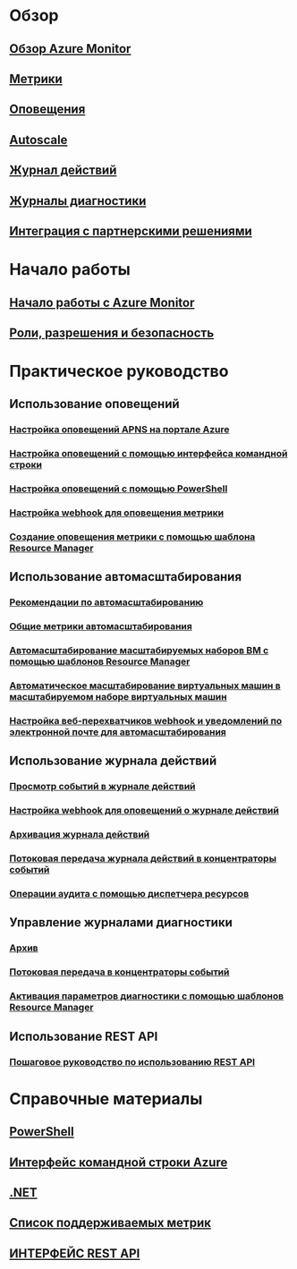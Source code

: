 # Обзор
## [Обзор Azure Monitor](../monitoring-and-diagnostics/monitoring-overview.md)
## [Метрики](../monitoring-and-diagnostics/monitoring-overview-metrics.md)
## [Оповещения](../monitoring-and-diagnostics/monitoring-overview-alerts.md)
## [Autoscale](../monitoring-and-diagnostics/monitoring-overview-autoscale.md)
## [Журнал действий](../monitoring-and-diagnostics/monitoring-overview-activity-logs.md)
## [Журналы диагностики](../monitoring-and-diagnostics/monitoring-overview-of-diagnostic-logs.md)
## [Интеграция с партнерскими решениями](../monitoring-and-diagnostics/monitoring-partners.md)


# Начало работы
## [Начало работы с Azure Monitor](../monitoring-and-diagnostics/monitoring-get-started.md)
## [Роли, разрешения и безопасность](../monitoring-and-diagnostics/monitoring-roles-permissions-security.md)

# Практическое руководство
## Использование оповещений
### [Настройка оповещений APNS на портале Azure](../monitoring-and-diagnostics/insights-alerts-portal.md)
### [Настройка оповещений с помощью интерфейса командной строки](../monitoring-and-diagnostics/insights-alerts-command-line-interface.md)
### [Настройка оповещений с помощью PowerShell](../monitoring-and-diagnostics/insights-alerts-powershell.md)
### [Настройка webhook для оповещения метрики](../monitoring-and-diagnostics/insights-webhooks-alerts.md)
### [Создание оповещения метрики с помощью шаблона Resource Manager](../monitoring-and-diagnostics/monitoring-enable-alerts-using-template.md)
## Использование автомасштабирования
### [Рекомендации по автомасштабированию](../monitoring-and-diagnostics/insights-autoscale-best-practices.md)
### [Общие метрики автомасштабирования](../monitoring-and-diagnostics/insights-autoscale-common-metrics.md)
### [Автомасштабирование масштабируемых наборов ВМ с помощью шаблонов Resource Manager](../monitoring-and-diagnostics/insights-advanced-autoscale-virtual-machine-scale-sets.md)
### [Автоматическое масштабирование виртуальных машин в масштабируемом наборе виртуальных машин](../virtual-machine-scale-sets/virtual-machine-scale-sets-windows-autoscale.md)
### [Настройка веб-перехватчиков webhook и уведомлений по электронной почте для автомасштабирования](../monitoring-and-diagnostics/insights-autoscale-to-webhook-email.md)
## Использование журнала действий
### [Просмотр событий в журнале действий](../monitoring-and-diagnostics/insights-debugging-with-events.md)
### [Настройка webhook для оповещений о журнале действий](../monitoring-and-diagnostics/insights-auditlog-to-webhook-email.md)
### [Архивация журнала действий](../monitoring-and-diagnostics/monitoring-archive-activity-log.md)
### [Потоковая передача журнала действий в концентраторы событий](../monitoring-and-diagnostics/monitoring-stream-activity-logs-event-hubs.md)
### [Операции аудита с помощью диспетчера ресурсов](../resource-group-audit.md)
## Управление журналами диагностики
### [Архив](../monitoring-and-diagnostics/monitoring-archive-diagnostic-logs.md)
### [Потоковая передача в концентраторы событий](../monitoring-and-diagnostics/monitoring-stream-diagnostic-logs-to-event-hubs.md)
### [Активация параметров диагностики с помощью шаблонов Resource Manager](../monitoring-and-diagnostics/monitoring-enable-diagnostic-logs-using-template.md)
## Использование REST API
### [Пошаговое руководство по использованию REST API](../monitoring-and-diagnostics/monitoring-rest-api-walkthrough.md)


# Справочные материалы
## [PowerShell](../monitoring-and-diagnostics/insights-powershell-samples.md)
## [Интерфейс командной строки Azure](../monitoring-and-diagnostics/insights-cli-samples.md)
## [.NET](https://msdn.microsoft.com/library/azure/dn802153)
## [Список поддерживаемых метрик](../monitoring-and-diagnostics/monitoring-supported-metrics.md)
## [ИНТЕРФЕЙС REST API](https://msdn.microsoft.com/library/azure/dn931943)

<!--HONumber=Nov16_HO4-->



